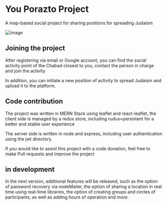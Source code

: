 # You Porazto Project
A map-based social project for sharing positions for spreading Judaism

![image](https://user-images.githubusercontent.com/59019920/149241907-31bc5526-6ffb-4ebc-9263-8c9110e207c1.png)


## Joining the project
After registering via email or Google account, you can find the social activity point of the Chabad closest to you, contact the person in charge and join the activity

In addition, you can initiate a new position of activity to spread Judaism and upload it to the platform.

## Code contribution

The project was written in MERN Stack using leaflet and react-leaflet, the client side is managed by a redox store, including rudux=persistent for a better and stable user experience

The server side is written in node and express, including user authentication using the jwt directory.

If you would like to assist this project with a code donation, feel free to make Pull requests and improve the project

## in development
In the next version, additional features will be released, such as the option of password recovery via nodeMailer, the option of sharing a location in real time using real-time libraries, the option of creating groups and circles of participants, as well as adding hours of operation and more.

